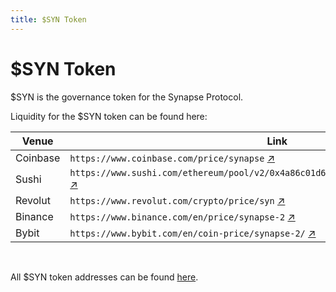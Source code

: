 ```yaml
---
title: $SYN Token
---
```


# $SYN Token

$SYN is the governance token for the Synapse Protocol.


Liquidity for the $SYN token can be found here:

| Venue     | Link                                         |
|-----------|----------------------------------------------|
| Coinbase  | `https://www.coinbase.com/price/synapse` [↗](https://www.coinbase.com/price/synapse)                                                                                        |
| Sushi     | `https://www.sushi.com/ethereum/pool/v2/0x4a86c01d67965f8cb3d0aaa2c655705e64097c31` [↗](https://www.sushi.com/ethereum/pool/v2/0x4a86c01d67965f8cb3d0aaa2c655705e64097c31)  |
| Revolut   | `https://www.revolut.com/crypto/price/syn` [↗](https://www.revolut.com/crypto/price/syn)                                                                                    |
| Binance   | `https://www.binance.com/en/price/synapse-2` [↗](https://www.binance.com/en/price/synapse-2)                                                                                |
| Bybit     | `https://www.bybit.com/en/coin-price/synapse-2/` [↗](https://www.bybit.com/en/coin-price/synapse-2/)                                                                        |

<br />

All $SYN token addresses can be found [here](/docs/bridge/docs/05-Contracts/09-SYN).

